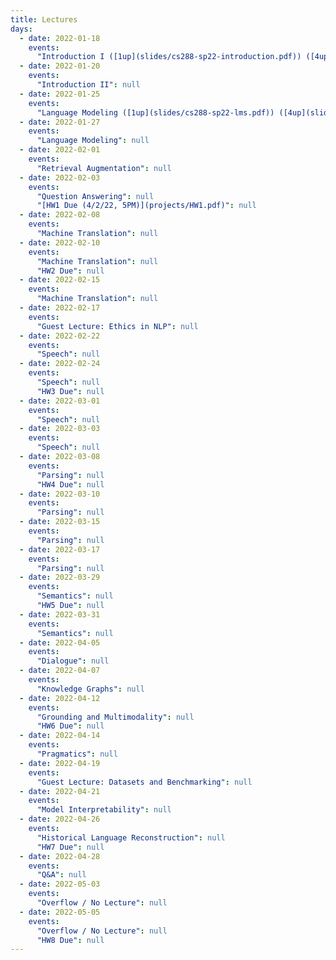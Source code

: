 ```yaml
---
title: Lectures
days:
  - date: 2022-01-18
    events:
      "Introduction I ([1up](slides/cs288-sp22-introduction.pdf)) ([4up](slides/cs288-sp22-introduction-4up.pdf))": null
  - date: 2022-01-20
    events:
      "Introduction II": null
  - date: 2022-01-25
    events:
      "Language Modeling ([1up](slides/cs288-sp22-lms.pdf)) ([4up](slides/cs288-sp22-lms-4up.pdf))": null
  - date: 2022-01-27
    events:
      "Language Modeling": null
  - date: 2022-02-01
    events:
      "Retrieval Augmentation": null
  - date: 2022-02-03
    events:
      "Question Answering": null
      "[HW1 Due (4/2/22, 5PM)](projects/HW1.pdf)": null
  - date: 2022-02-08
    events:
      "Machine Translation": null
  - date: 2022-02-10
    events:
      "Machine Translation": null
      "HW2 Due": null
  - date: 2022-02-15
    events:
      "Machine Translation": null
  - date: 2022-02-17
    events:
      "Guest Lecture: Ethics in NLP": null
  - date: 2022-02-22
    events:
      "Speech": null
  - date: 2022-02-24
    events:
      "Speech": null
      "HW3 Due": null
  - date: 2022-03-01
    events:
      "Speech": null
  - date: 2022-03-03
    events:
      "Speech": null
  - date: 2022-03-08
    events:
      "Parsing": null
      "HW4 Due": null
  - date: 2022-03-10
    events:
      "Parsing": null
  - date: 2022-03-15
    events:
      "Parsing": null
  - date: 2022-03-17
    events:
      "Parsing": null
  - date: 2022-03-29
    events:
      "Semantics": null
      "HW5 Due": null
  - date: 2022-03-31
    events:
      "Semantics": null
  - date: 2022-04-05
    events:
      "Dialogue": null
  - date: 2022-04-07
    events:
      "Knowledge Graphs": null
  - date: 2022-04-12
    events:
      "Grounding and Multimodality": null
      "HW6 Due": null
  - date: 2022-04-14
    events:
      "Pragmatics": null
  - date: 2022-04-19
    events:
      "Guest Lecture: Datasets and Benchmarking": null
  - date: 2022-04-21
    events:
      "Model Interpretability": null
  - date: 2022-04-26
    events:
      "Historical Language Reconstruction": null
      "HW7 Due": null
  - date: 2022-04-28
    events:
      "Q&A": null
  - date: 2022-05-03
    events:
      "Overflow / No Lecture": null
  - date: 2022-05-05
    events:
      "Overflow / No Lecture": null
      "HW8 Due": null
---
```

